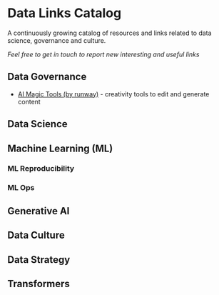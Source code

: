 # Data Links Catalog
A continuously growing catalog of resources and links related to data science, governance and culture.

*Feel free to get in touch to report new interesting and useful links*

## Data Governance
- [AI Magic Tools (by runway)](https://runwayml.com/ai-magic-tools/) - creativity tools to edit and generate content
## Data Science
## Machine Learning (ML)
### ML Reproducibility
### ML Ops
## Generative AI
## Data Culture
## Data Strategy
## Transformers
